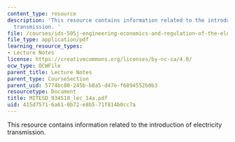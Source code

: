 ```yaml
---
content_type: resource
description: 'This resource contains information related to the introduction of electricity
  transmission. '
file: /courses/ids-505j-engineering-economics-and-regulation-of-the-electric-power-sector-spring-2010/415d75716a610b72e8b571f814b0cc7a_MITESD_934S10_lec_14a.pdf
file_type: application/pdf
learning_resource_types:
- Lecture Notes
license: https://creativecommons.org/licenses/by-nc-sa/4.0/
ocw_type: OCWFile
parent_title: Lecture Notes
parent_type: CourseSection
parent_uid: 5774bc80-245b-b8a5-d47e-f6894552b0b3
resourcetype: Document
title: MITESD_934S10_lec_14a.pdf
uid: 415d7571-6a61-0b72-e8b5-71f814b0cc7a
---
```

This resource contains information related to the introduction of electricity transmission. 